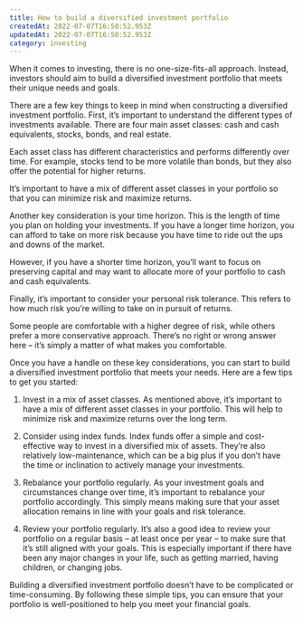 ```yaml
---
title: How to build a diversified investment portfolio
createdAt: 2022-07-07T16:50:52.953Z
updatedAt: 2022-07-07T16:50:52.953Z
category: investing
---
```


When it comes to investing, there is no one-size-fits-all approach. Instead, investors should aim to build a diversified investment portfolio that meets their unique needs and goals.

There are a few key things to keep in mind when constructing a diversified investment portfolio. First, it’s important to understand the different types of investments available. There are four main asset classes: cash and cash equivalents, stocks, bonds, and real estate.

Each asset class has different characteristics and performs differently over time. For example, stocks tend to be more volatile than bonds, but they also offer the potential for higher returns.

It’s important to have a mix of different asset classes in your portfolio so that you can minimize risk and maximize returns.

Another key consideration is your time horizon. This is the length of time you plan on holding your investments. If you have a longer time horizon, you can afford to take on more risk because you have time to ride out the ups and downs of the market.

However, if you have a shorter time horizon, you’ll want to focus on preserving capital and may want to allocate more of your portfolio to cash and cash equivalents.

Finally, it’s important to consider your personal risk tolerance. This refers to how much risk you’re willing to take on in pursuit of returns.

Some people are comfortable with a higher degree of risk, while others prefer a more conservative approach. There’s no right or wrong answer here – it’s simply a matter of what makes you comfortable.

Once you have a handle on these key considerations, you can start to build a diversified investment portfolio that meets your needs. Here are a few tips to get you started:

1. Invest in a mix of asset classes. As mentioned above, it’s important to have a mix of different asset classes in your portfolio. This will help to minimize risk and maximize returns over the long term.

2. Consider using index funds. Index funds offer a simple and cost-effective way to invest in a diversified mix of assets. They’re also relatively low-maintenance, which can be a big plus if you don’t have the time or inclination to actively manage your investments.

3. Rebalance your portfolio regularly. As your investment goals and circumstances change over time, it’s important to rebalance your portfolio accordingly. This simply means making sure that your asset allocation remains in line with your goals and risk tolerance.

4. Review your portfolio regularly. It’s also a good idea to review your portfolio on a regular basis – at least once per year – to make sure that it’s still aligned with your goals. This is especially important if there have been any major changes in your life, such as getting married, having children, or changing jobs.

Building a diversified investment portfolio doesn’t have to be complicated or time-consuming. By following these simple tips, you can ensure that your portfolio is well-positioned to help you meet your financial goals.
